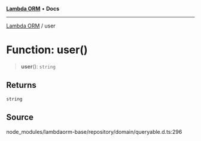 [**Lambda ORM**](../README.md) • **Docs**

***

[Lambda ORM](../README.md) / user

# Function: user()

> **user**(): `string`

## Returns

`string`

## Source

node\_modules/lambdaorm-base/repository/domain/queryable.d.ts:296

